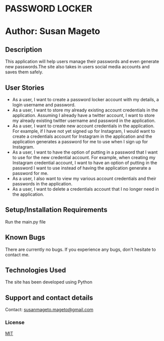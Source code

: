# PASSWORD LOCKER
#### 
# Author: **Susan Mageto**
## Description
This application will help users manage their passwords and even generate new passwords.The site also takes in users social media accounts and saves them safely.
## User Stories
* As a user, I want to create a password locker account with my details, a login username and password.
* As a user, I want to store my already existing account credentials in the application. Assuming I already have a twitter account, I want to store my already existing twitter username and password in the application.
* As a user, I want to create new account credentials in the application. For example, if I have not yet signed up for Instagram, I would want to create a credentials account for Instagram in the application and the application generates a password for me to use when I sign up for Instagram.
* As a user, I want to have the option of putting in a password that I want to use for the new credential account. For example, when creating my Instagram credential account, I want to have an option of putting in the password I want to use instead of having the application generate a password for me.
* As a user, I also want to view my various account credentials and their passwords in the application.
* As a user, I want to delete a credentials account that I no longer need in the application.
## Setup/Installation Requirements
Run the main.py file
## Known Bugs
There are currently no bugs. If you experience any bugs, don't hesitate to contact me.
## Technologies Used
The site has been developed using Python
## Support and contact details
Contact: susanmageto.mageto@gmail.com
### License
[MIT](https://github.com/SusanMageto)